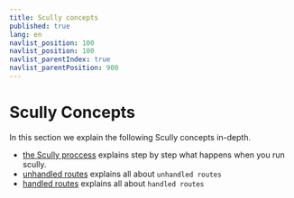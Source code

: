 ```yaml
---
title: Scully concepts
published: true
lang: en
navlist_position: 100
navlist_position: 100
navlist_parentIndex: true
navlist_parentPosition: 900
---
```


# Scully Concepts

In this section we explain the following Scully concepts in-depth.

- [the Scully proccess](/docs/concepts/process/) explains step by step what happens when you run scully.
- [unhandled routes](/docs/concepts/overview.md) explains all about `unhandled routes`
- [handled routes](/docs/concepts/overview.md) explains all about `handled routes`
